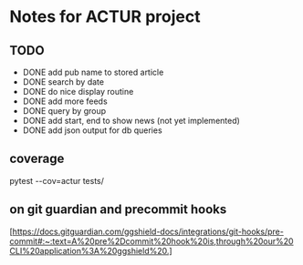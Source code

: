 # Notes for ACTUR project

<!-- markdownlint-disable MD030 -->

## TODO

-   DONE add pub name to stored article
-   DONE search by date
-   DONE do nice display routine
-   DONE add more feeds
-   DONE query by group
-   DONE add start, end to show news (not yet implemented)
-   DONE add json output for db queries

## coverage

pytest --cov=actur tests/

## on git guardian and precommit hooks

[https://docs.gitguardian.com/ggshield-docs/integrations/git-hooks/pre-commit#:~:text=A%20pre%2Dcommit%20hook%20is,through%20our%20CLI%20application%3A%20ggshield%20.]
